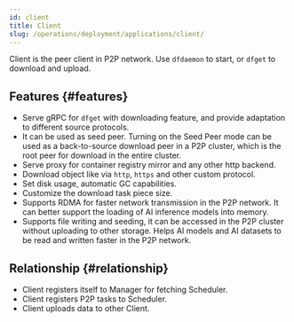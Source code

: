 ```yaml
---
id: client
title: Client
slug: /operations/deployment/applications/client/
---
```


Client is the peer client in P2P network. Use `dfdaemon` to start, or `dfget` to download and upload.

## Features {#features}

- Serve gRPC for `dfget` with downloading feature,
  and provide adaptation to different source protocols.
- It can be used as seed peer. Turning on the Seed Peer mode can be used as
  a back-to-source download peer in a P2P cluster,
  which is the root peer for download in the entire cluster.
- Serve proxy for container registry mirror and any other http backend.
- Download object like via `http`, `https` and other custom protocol.
- Set disk usage, automatic GC capabilities.
- Customize the download task piece size.
- Supports RDMA for faster network transmission in the P2P network.
  It can better support the loading of AI inference models into memory.
- Supports file writing and seeding, it can be accessed in the P2P cluster without uploading to other storage.
  Helps AI models and AI datasets to be read and written faster in the P2P network.

## Relationship {#relationship}

- Client registers itself to Manager for fetching Scheduler.
- Client registers P2P tasks to Scheduler.
- Client uploads data to other Client.
